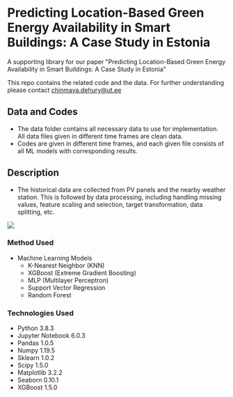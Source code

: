 # Predicting Location-Based Green Energy Availability in Smart Buildings: A Case Study in Estonia
A supporting library for our paper "Predicting Location-Based Green Energy Availability in Smart Buildings: A Case Study in Estonia"

This repo contains the related code and the data.
For further understanding please contact chinmaya.dehury@ut.ee

## Data and Codes
- The data folder contains all necessary data to use for implementation. All data files given in different time frames are clean data.<br >
- Codes are given in different time frames, and each given file consists of all ML models with corresponding results.

## Description
- The historical data are collected from PV panels and the nearby weather station. This is followed by data processing, including handling missing values, feature scaling and selection, target transformation, data splitting, etc.

<img src="https://am3pap006files.storage.live.com/y4mPVyiFt3ldiRDFPJJDwO0_2e78ZWq6g3odiu3caT8G7z2vOSzb7ZDe__lVOIIp9Mx3j08ruOS0h6ctJfJgmIxylpzDmNg9B_lsModMyqO566y2R7vQlvWZr_ipzMzZMgTSC4jSRnGZMlkbxJE6011FgswTKoZQowowdJYGSijPsRLrB3VIk72FcbzY61oLPLN?encodeFailures=1&width=720&height=389">



### Method Used <br >
- Machine Learning Models 
  - K-Nearest Neighbor (KNN)
  - XGBoost (Extreme Gradient Boosting)
  - MLP (Multilayer Perceptron)
  - Support Vector Regression
  - Random Forest
### Technologies Used
- Python  3.8.3 
- Jupyter Notebook  6.0.3 
- Pandas  1.0.5   
- Numpy  1.19.5  
- Sklearn  1.0.2  
- Scipy  1.5.0  
- Matplotlib  3.2.2  
- Seaborn  0.10.1 
- XGBoost  1.5.0 
